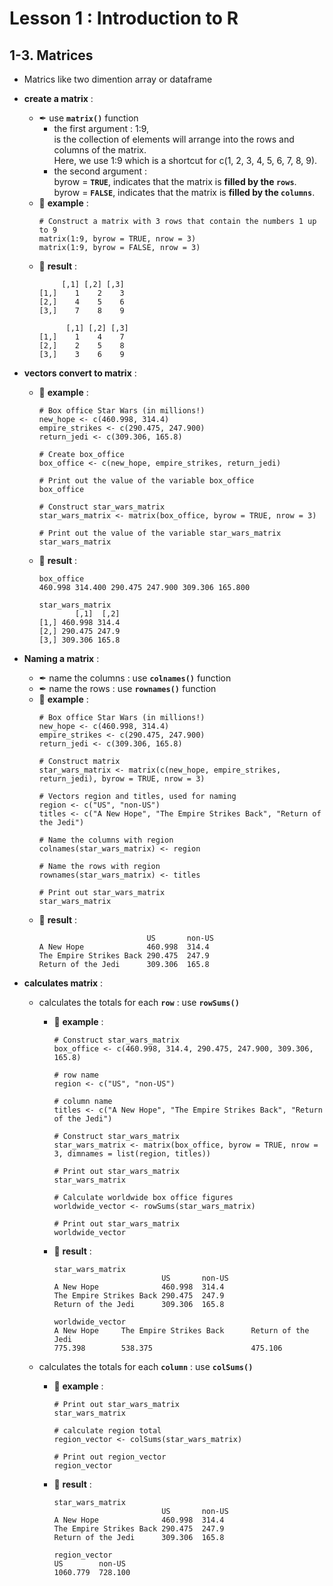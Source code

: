 # Lesson 1 : Introduction to R

## 1-3. Matrices
* Matrics like two dimention array or dataframe
* __create a matrix__ :
  * ✒ use **`matrix()`** function
    * the first argument : 1:9, 
                           <br>is the collection of elements will arrange into the rows and columns of the matrix. 
                           <br>Here, we use 1:9 which is a shortcut for c(1, 2, 3, 4, 5, 6, 7, 8, 9).</br>
    * the second argument : <br>byrow = **`TRUE`**, indicates that the matrix is **filled by the `rows`**.
                            <br>byrow = **`FALSE`**, indicates that the matrix is **filled by the `columns`**.</br>
  * 📝 **example** :
    ```
    # Construct a matrix with 3 rows that contain the numbers 1 up to 9
    matrix(1:9, byrow = TRUE, nrow = 3)
    matrix(1:9, byrow = FALSE, nrow = 3)
    ```
  * 🔎 **result** :
    ```
         [,1] [,2] [,3]
    [1,]    1    2    3
    [2,]    4    5    6
    [3,]    7    8    9
    
          [,1] [,2] [,3]
    [1,]    1    4    7
    [2,]    2    5    8
    [3,]    3    6    9   
    ```

* __vectors convert to matrix__ :
  * 📝 **example** :
    ```
    # Box office Star Wars (in millions!)
    new_hope <- c(460.998, 314.4)
    empire_strikes <- c(290.475, 247.900)
    return_jedi <- c(309.306, 165.8)
    
    # Create box_office
    box_office <- c(new_hope, empire_strikes, return_jedi)
    
    # Print out the value of the variable box_office
    box_office
    
    # Construct star_wars_matrix
    star_wars_matrix <- matrix(box_office, byrow = TRUE, nrow = 3)
    
    # Print out the value of the variable star_wars_matrix
    star_wars_matrix
    ```
  * 🔎 **result** :
    ```
    box_office 
    460.998 314.400 290.475 247.900 309.306 165.800
    
    star_wars_matrix
            [,1]  [,2]
    [1,] 460.998 314.4
    [2,] 290.475 247.9
    [3,] 309.306 165.8
    ```

* __Naming a matrix__ :
  * ✒ name the columns : use **`colnames()`** function
  * ✒ name the rows : use **`rownames()`** function
  * 📝 **example** :
    ```
    # Box office Star Wars (in millions!)
    new_hope <- c(460.998, 314.4)
    empire_strikes <- c(290.475, 247.900)
    return_jedi <- c(309.306, 165.8)
    
    # Construct matrix
    star_wars_matrix <- matrix(c(new_hope, empire_strikes, return_jedi), byrow = TRUE, nrow = 3)
    
    # Vectors region and titles, used for naming
    region <- c("US", "non-US")
    titles <- c("A New Hope", "The Empire Strikes Back", "Return of the Jedi")
    
    # Name the columns with region
    colnames(star_wars_matrix) <- region
    
    # Name the rows with region
    rownames(star_wars_matrix) <- titles
    
    # Print out star_wars_matrix
    star_wars_matrix
    ```
  * 🔎 **result** :
    ```
                            US       non-US
    A New Hope              460.998  314.4
    The Empire Strikes Back 290.475  247.9
    Return of the Jedi      309.306  165.8
    ```

* __calculates matrix__ :
  * calculates the totals for each **`row`** : use **`rowSums()`**
    * 📝 **example** :
      ```
      # Construct star_wars_matrix
      box_office <- c(460.998, 314.4, 290.475, 247.900, 309.306, 165.8)

      # row name
      region <- c("US", "non-US")

      # column name
      titles <- c("A New Hope", "The Empire Strikes Back", "Return of the Jedi")

      # Construct star_wars_matrix 
      star_wars_matrix <- matrix(box_office, byrow = TRUE, nrow = 3, dimnames = list(region, titles))

      # Print out star_wars_matrix
      star_wars_matrix

      # Calculate worldwide box office figures
      worldwide_vector <- rowSums(star_wars_matrix)

      # Print out star_wars_matrix
      worldwide_vector
      ```
    * 🔎 **result** :
      ``` 
      star_wars_matrix
                              US       non-US
      A New Hope              460.998  314.4
      The Empire Strikes Back 290.475  247.9
      Return of the Jedi      309.306  165.8
      
      worldwide_vector
      A New Hope     The Empire Strikes Back      Return of the Jedi 
      775.398        538.375                      475.106 
      ```
      
  * calculates the totals for each **`column`** : use **`colSums()`**
    * 📝 **example** :
      ```
      # Print out star_wars_matrix
      star_wars_matrix
      
      # calculate region total
      region_vector <- colSums(star_wars_matrix)
      
      # Print out region_vector
      region_vector
      ```
    * 🔎 **result** :
      ```  
      star_wars_matrix
                              US       non-US
      A New Hope              460.998  314.4
      The Empire Strikes Back 290.475  247.9
      Return of the Jedi      309.306  165.8
      
      region_vector
      US        non-US 
      1060.779  728.100 
      ```
    
